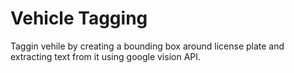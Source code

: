 # Vehicle Tagging
Taggin vehile by creating a bounding box around license plate and extracting text from it using google vision API.